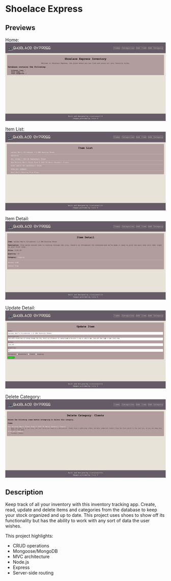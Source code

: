 # Shoelace Express

## Previews

Home:
![Alt text](./public/images/home.png)

Item List:
![Alt text](./public/images/itemList.png)

Item Detail:
![Alt text](./public/images/itemDetail.png)

Update Detail:
![Alt text](./public/images/itemUpdate.png)

Delete Category:
![Alt text](./public/images/categoryDelete.png)

## Description

Keep track of all your inventory with this inventory tracking app. Create, read, update and delete items and categories from the database to keep your stock organized and up to date. This project uses shoes to show off its functionality but has the ability to work with any sort of data the user wishes.

This project highlights:

- CRUD operations
- Mongoose/MongoDB
- MVC architecture
- Node.js
- Express
- Server-side routing

